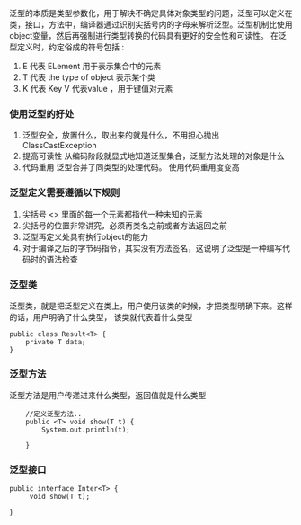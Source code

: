 泛型的本质是类型参数化，用于解决不确定具体对象类型的问题，泛型可以定义在类，接口，方法中，编译器通过识别尖括号内的字母来解析泛型。泛型机制比使用object变量，然后再强制进行类型转换的代码具有更好的安全性和可读性。 在泛型定义时，约定俗成的符号包括  :
1. E 代表 ELement  用于表示集合中的元素
2. T 代表 the type of object  表示某个类
3. K 代表 Key  V 代表value ，用于键值对元素

### 使用泛型的好处
1. 泛型安全，放置什么，取出来的就是什么，不用担心抛出 ClassCastException
2. 提高可读性  从编码阶段就显式地知道泛型集合，泛型方法处理的对象是什么
3. 代码重用 泛型合并了同类型的处理代码。 使用代码重用度变高

### 泛型定义需要遵循以下规则
1. 尖括号 <> 里面的每一个元素都指代一种未知的元素
2. 尖括号的位置非常讲究，必须再类名之前或者方法返回之前
3. 泛型再定义处具有执行object的能力
4. 对于编译之后的字节码指令，其实没有方法签名，这说明了泛型是一种编写代码时的语法检查

### 泛型类 
泛型类，就是把泛型定义在类上，用户使用该类的时候，才把类型明确下来。这样的话，用户明确了什么类型， 该类就代表着什么类型
    
```
public class Result<T> {
    private T data;
}
```

### 泛型方法
泛型方法是用户传递进来什么类型，返回值就是什么类型

```
    //定义泛型方法..
    public <T> void show(T t) {
        System.out.println(t);

    }
```
### 泛型接口


```
public interface Inter<T> {
     void show(T t);

}
```









